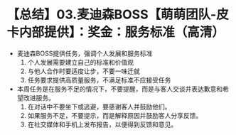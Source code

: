 # 【总结】03.麦迪森BOSS【萌萌团队-皮卡内部提供】：奖金：服务标准（高清）

-   麦迪森BOSS提供任务，强调个人发展和服务标准
    1.  个人发展需要建立自己的标准和价值观
    2.  与他人合作时要适度让步，不要一味迁就
    3.  任务要求提供高质量服务，不满足标准不应接受任务
-   本周任务是在服务不足的情况下，不要提醒，而是与客人交谈并表达歉意和希望改进服务。
    1.  在对话中不要坐下或逃避，要感谢客人并鼓励他们。
    2.  如果服务不足，不要提示，而是解释原因并鼓励客人分享反馈。
    3.  在社交媒体和手机上发布报告，以便得到反馈和意见。
